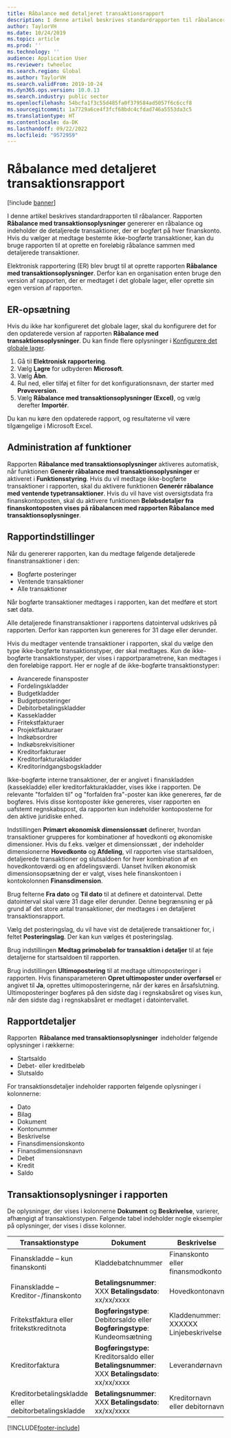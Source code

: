 ```yaml
---
title: Råbalance med detaljeret transaktionsrapport
description: I denne artikel beskrives standardrapporten til råbalancer. Her beskrives også de komponenter, der er knyttet til denne rapport, og hvordan du kan redigere rapporten, så den passer til virksomhedens behov.
author: TaylorVH
ms.date: 10/24/2019
ms.topic: article
ms.prod: ''
ms.technology: ''
audience: Application User
ms.reviewer: twheeloc
ms.search.region: Global
ms.author: TaylorVH
ms.search.validFrom: 2019-10-24
ms.dyn365.ops.version: 10.0.13
ms.search.industry: public sector
ms.openlocfilehash: 54bcfa1f3c55d485fa0f379584ad5057f6c6ccf8
ms.sourcegitcommit: 1a7729a6ce4f3fcf68bdc4cfdad746a5553da3c5
ms.translationtype: HT
ms.contentlocale: da-DK
ms.lasthandoff: 09/22/2022
ms.locfileid: "9572959"
---
```

# <a name="trial-balance-with-transactional-detail-report"></a>Råbalance med detaljeret transaktionsrapport

[!include [banner](../includes/banner.md)]

I denne artikel beskrives standardrapporten til råbalancer. Rapporten **Råbalance med transaktionsoplysninger** genererer en råbalance og indeholder de detaljerede transaktioner, der er bogført på hver finanskonto. Hvis du vælger at medtage bestemte ikke-bogførte transaktioner, kan du bruge rapporten til at oprette en foreløbig råbalance sammen med detaljerede transaktioner.

Elektronisk rapportering (ER) blev brugt til at oprette rapporten **Råbalance med transaktionsoplysninger**. Derfor kan en organisation enten bruge den version af rapporten, der er medtaget i det globale lager, eller oprette sin egen version af rapporten.

## <a name="er-setup"></a>ER-opsætning

Hvis du ikke har konfigureret det globale lager, skal du konfigurere det for den opdaterede version af rapporten **Råbalance med transaktionsoplysninger**. Du kan finde flere oplysninger i [Konfigurere det globale lager](../../fin-ops-core/dev-itpro/analytics/er-download-configurations-global-repo.md).

1. Gå til **Elektronisk rapportering**.
2. Vælg **Lagre** for udbyderen **Microsoft**.
3. Vælg **Åbn**.
4. Rul ned, eller tilføj et filter for det konfigurationsnavn, der starter med **Prøveversion**.
5. Vælg **Råbalance med transaktionsoplysninger (Excel)**, og vælg derefter **Importér**. 

Du kan nu køre den opdaterede rapport, og resultaterne vil være tilgængelige i Microsoft Excel.

## <a name="feature-management"></a>Administration af funktioner

Rapporten **Råbalance med transaktionsoplysninger** aktiveres automatisk, når funktionen **Generér råbalance med transaktionsoplysninger** er aktiveret i **Funktionsstyring**. Hvis du vil medtage ikke-bogførte transaktioner i rapporten, skal du aktivere funktionen **Generér råbalance med ventende typetransaktioner**. Hvis du vil have vist oversigtsdata fra finanskontoposten, skal du aktivere funktionen **Beløbsdetaljer fra finanskontoposten vises på råbalancen med rapporten Råbalance med transaktionsoplysninger**.

## <a name="report-options"></a>Rapportindstillinger

Når du genererer rapporten, kan du medtage følgende detaljerede finanstransaktioner i den:

- Bogførte posteringer
- Ventende transaktioner
- Alle transaktioner

Når bogførte transaktioner medtages i rapporten, kan det medføre et stort sæt data.

Alle detaljerede finanstransaktioner i rapportens datointerval udskrives på rapporten. Derfor kan rapporten kun genereres for 31 dage eller derunder.

Hvis du medtager ventende transaktioner i rapporten, skal du vælge den type ikke-bogførte transaktionstyper, der skal medtages. Kun de ikke-bogførte transaktionstyper, der vises i rapportparametrene, kan medtages i den foreløbige rapport. Her er nogle af de ikke-bogførte transaktionstyper:

- Avancerede finansposter
- Fordelingskladder
- Budgetkladder
- Budgetposteringer
- Debitorbetalingskladder
- Kassekladder
- Fritekstfakturaer
- Projektfakturaer
- Indkøbsordrer
- Indkøbsrekvisitioner
- Kreditorfakturaer
- Kreditorfakturakladder
- Kreditorindgangsbogskladder

Ikke-bogførte interne transaktioner, der er angivet i finanskladden (kassekladde) eller kreditorfakturakladder, vises ikke i rapporten. De relevante "forfalden til" og "forfalden fra"-poster kan ikke genereres, før de bogføres. Hvis disse kontoposter ikke genereres, viser rapporten en uafstemt regnskabspost, da rapporten kun indeholder kontoposterne for den aktive juridiske enhed.

Indstillingen **Primært økonomisk dimensionssæt** definerer, hvordan transaktioner grupperes for kombinationer af hovedkonti og økonomiske dimensioner. Hvis du f.eks. vælger et dimensionssæt , der indeholder dimensionerne **Hovedkonto** og **Afdeling**, vil rapporten vise startsaldoen, detaljerede transaktioner og slutsaldoen for hver kombination af en hovedkontoværdi og en afdelingsværdi. Uanset hvilken økonomisk dimensionsopsætning der er valgt, vises hele finanskontoen i kontokolonnen **Finansdimension**.

Brug felterne **Fra dato** og **Til dato** til at definere et datointerval. Dette datointerval skal være 31 dage eller derunder. Denne begrænsning er på grund af det store antal transaktioner, der medtages i en detaljeret transaktionsrapport.

Vælg det posteringslag, du vil have vist de detaljerede transaktioner for, i feltet **Posteringslag**. Der kan kun vælges ét posteringslag.

Brug indstillingen **Medtag primobeløb for transaktion i detaljer** til at føje detaljerne for startsaldoen til rapporten.

Brug indstillingen **Ultimopostering** til at medtage ultimoposteringer i rapporten. Hvis finansparameteren **Opret ultimoposter under overførsel** er angivet til **Ja**, oprettes ultimoposteringerne, når der køres en årsafslutning. Ultimoposteringer bogføres på den sidste dag i regnskabsåret og vises kun, når den sidste dag i regnskabsåret er medtaget i datointervallet.

## <a name="report-details"></a>Rapportdetaljer

Rapporten  **Råbalance med transaktionsoplysninger**  indeholder følgende oplysninger i rækkerne:

- Startsaldo
- Debet- eller kreditbeløb
- Slutsaldo

For transaktionsdetaljer indeholder rapporten følgende oplysninger i kolonnerne:

- Dato
- Bilag
- Dokument
- Kontonummer
- Beskrivelse
- Finansdimensionskonto
- Finansdimensionsnavn
- Debet
- Kredit
- Saldo

## <a name="transaction-information-on-the-report"></a>Transaktionsoplysninger i rapporten

De oplysninger, der vises i kolonnerne **Dokument** og **Beskrivelse**, varierer, afhængigt af transaktionstypen. Følgende tabel indeholder nogle eksempler på oplysninger, der vises i disse kolonner.

| Transaktionstype | Dokument | Beskrivelse |
|------------------|----------|-------------|
| Finanskladde – kun finanskonti | Kladdebatchnummer | Finanskonto eller finansmodkonto |
| Finanskladde – Kreditor-/finanskonto | **Betalingsnummer**: XXX **Betalingsdato**: xx/xx/xxxx | Hovedkontonavn |
| Fritekstfaktura eller fritekstkreditnota | **Bogføringstype**: Debitorsaldo eller **Bogføringstype**: Kundeomsætning | Kladdenummer: XXXXXX Linjebeskrivelse |
| Kreditorfaktura | **Bogføringstype:** Kreditorsaldo eller **Betalingsnummer**: XXX **Betalingsdato**: xx/xx/xxxx | Leverandørnavn |
| Kreditorbetalingskladde eller debitorbetalingskladde | **Betalingsnummer**: XXX **Betalingsdato**: xx/xx/xxxx | Kreditornavn eller debitornavn |

[!INCLUDE[footer-include](../../includes/footer-banner.md)]
